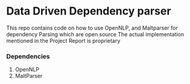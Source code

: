 # Data Driven Dependency parser



This repo contains code on how to use OpenNLP, and Maltparser for dependency Parsing which are open source
The actual implementation mentioned in the Project Report is proprietary

### Dependencies
1. OpenNLP
2. MaltParser
